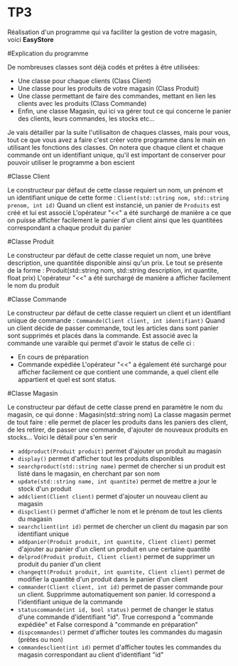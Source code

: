 # TP3

Réalisation d'un programme qui va faciliter la gestion de votre magasin, voici **EasyStore**

#Explication du programme

De nombreuses classes sont déjà codés et prêtes à être utilisées:
- Une classe pour chaque clients (Class Client)
- Une classe pour les produits de votre magasin (Class Produit)
- Une classe permettant de faire des commandes, mettant en lien les clients avec les produits (Class Commande)
- Enfin, une classe Magasin, qui ici va gérer tout ce qui concerne le panier des clients, leurs commandes, les stocks etc...

Je vais détailler par la suite l'utilisaiton de chaques classes, mais pour vous, tout ce que vous avez a faire c'est créer votre programme dans le main en utilisant les fonctions des classes.
On notera que chaque client et chaque commande ont un identifiant unique, qu'il est important de conserver pour pouvoir utiliser le programme a bon escient

#Classe Client

Le constructeur par défaut de cette classe requiert un nom, un prénom et un identifiant unique de cette forme : `Client(std::string nom, std::string prenom, int id)`
Quand un client est instancié, un panier de `Produits` est créé et lui est associé
L'opérateur "<<" a été surchargé de manière a ce que on puisse afficher facilement le panier d'un client ainsi que les quantitées correspondant a chaque produit du panier

#Classe Produit

Le constructeur par défaut de cette classe requiet un nom, une brève description, une quantitée disponible ainsi qu'un prix. Le tout se présente de la forme : Produit(std::string nom, std::string description, int quantite, float prix)
L'opérateur "<<" a été surchargé de manière a afficher facilement le nom du produit

#Classe Commande

Le constructeur par défaut de cette classe requiert un client et un identifiant unique de commande : `Commande(Client client, int identifiant)`
Quand un client décide de passer commande, tout les articles dans sont panier sont supprimés et placés dans la commande. Est associé avec la commande une varaible qui permet d'avoir le status de celle ci : 
- En cours de préparation
- Commande expédiée
L'opérateur "<<" a également été surchargé pour afficher facilement ce que contient une commande, a quel client elle appartient et quel est sont status.

#Classe Magasin

Le constructeur par défaut de cette classe prend en paramètre le nom du magasin, ce qui donne : Magasin(std::string nom)
La classe magasin permet de tout faire : elle permet de placer les produits dans les paniers des client, de les retirer, de passer une commande, d'ajouter de nouveaux produits en stocks... Voici le détail pour s'en serir
- `addproduct(Produit produit)` permet d'ajouter un produit au magasin
- `display()` permet d'afficher tout les produits disponibles
- `searchproduct(std::string name)` permet de chercher si un produit est listé dans le magasin, en cherchant par son nom
- `update(std::string name, int quantite)` permet de mettre a jour le stock d'un produit
- `addclient(Client client)` permet d'ajouter un nouveau client au magasin
- `dispclient()` permet d'afficher le nom et le prénom de tout les clients du magasin
- `searchclient(int id)` permet de chercher un client du magasin par son identifiant unique
- `addpanier(Produit produit, int quantite, Client client)` permet d'ajouter au panier d'un client un produit en une certaine quantité
- `delprod(Produit produit, Client client)` permet de supprimer un produit du panier d'un client
- `changeqtt(Produit produit, int quantite, Client client)` permet de modifier la quantité d'un produit dans le panier d'un client
- `commander(Client client, int id)` permet de passer commande pour un client. Supprimme automatiquement son panier. Id correspond a l'identifiant unique de la commande
- `statuscommande(int id, bool status)` permet de changer le status d'une commande d'identifiant "id". True correspond a "commande expédiée" et False correspond à "commande en préparation"
- `dispcommandes()` permet d'afficher toutes les commandes du magasin (prètes ou non)
- `commandesclient(int id)` permet d'afficher toutes les commandes du magasin correspondant au client d'identifiant "id"